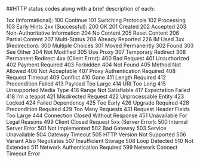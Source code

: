 ##HTTP status codes along with a brief description of each:

1xx (Informational):
100 Continue
101 Switching Protocols
102 Processing
103 Early Hints
2xx (Successful):
200 OK
201 Created
202 Accepted
203 Non-Authoritative Information
204 No Content
205 Reset Content
206 Partial Content
207 Multi-Status
208 Already Reported
226 IM Used
3xx (Redirection):
300 Multiple Choices
301 Moved Permanently
302 Found
303 See Other
304 Not Modified
305 Use Proxy
307 Temporary Redirect
308 Permanent Redirect
4xx (Client Error):
400 Bad Request
401 Unauthorized
402 Payment Required
403 Forbidden
404 Not Found
405 Method Not Allowed
406 Not Acceptable
407 Proxy Authentication Required
408 Request Timeout
409 Conflict
410 Gone
411 Length Required
412 Precondition Failed
413 Payload Too Large
414 URI Too Long
415 Unsupported Media Type
416 Range Not Satisfiable
417 Expectation Failed
418 I’m a teapot
421 Misdirected Request
422 Unprocessable Entity
423 Locked
424 Failed Dependency
425 Too Early
426 Upgrade Required
428 Precondition Required
429 Too Many Requests
431 Request Header Fields Too Large
444 Connection Closed Without Response
451 Unavailable For Legal Reasons
499 Client Closed Request
5xx (Server Error):
500 Internal Server Error
501 Not Implemented
502 Bad Gateway
503 Service Unavailable
504 Gateway Timeout
505 HTTP Version Not Supported
506 Variant Also Negotiates
507 Insufficient Storage
508 Loop Detected
510 Not Extended
511 Network Authentication Required
599 Network Connect Timeout Error
